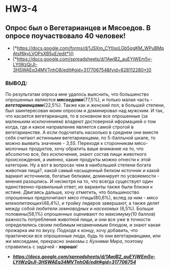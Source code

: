 # HW3-4
## **Опрос был о Вегетарианцев и Мясоедов. В опросе поучаствовало 40 человек!**
  - [*https://docs.google.com/forms/d/1JSXm_CYtlsoLGb5qgKM_WPuBMpAtsf6kyLVOPsXB5uE/edit*]()
  - [*https://docs.google.com/spreadsheets/d/1AwjB2_auEYjWEm5v-LYtWzQrJl-3HSWAEq34MVTnhO8/edit#gid=317706754&fvid=628112280*]()
### ВЫВОД:
По результатам опроса мне удалось выяснить, что большинство опрошенных являются ***мясоедами***(77,5%), и только малая часть - ***вегетарианцами***(22,5%). Также как и *женский пол*, в большей степени, был заинтересован моим опросом и доминировал над *мужским*. И так, что касается вегетарианцев, то в основном все опрошенные (за маленьким исключением) владеют достоверной иформацией о том когда, где и какое направление является самой строгой в вегетарианстве. А если подсчитать насколько в среднем они вместе себя считают истинными вегетарианцами, по 5-балльной шкале, то можно выявить значение - *3,55*. Переходя к сторонникам мясо-молочных продуктов, хочу обратить ваше внимание на то, что абсолютно все, без исключения, знают состав пищи животного происхождения, а именно, какие продукты можно отнести к этой категории. Ну а вот в вопросах чем в наибольшей степени богата животная пища?, какой самый насыщенный белком источник и какой вариант источников, богатые белками, доминирует по усвояемости - мнения разошлись. И несмотря на то, что всегда существует один единственно-правильный ответ, их варианты также были близки к истине. Двигаясь дальше, хочу отметить, что большиноство опрошенных предпочитают *мясо птицы*(80,6%), вслед за ним - *мясо млекопитающих*(48,4%), и тройку лидеров завершают, а также делят между собой любители *земноводных* и *насекомых* (6,5%). Больше половины(58,1%) опрошенных оценивают по максимуму(10 баллов) важность потребления животной пищи, и они все уже в точности определились своим любимым незаменимым блюдом, и знают какая прожарка им по вкусу. Подходя к концу, хочу добавить, что практически все опрошенные люди, будь то они вегетарианцами, или же мясоедами, прекрасно знакомы с *Кухнями Мира*, поэтому справились с задачей - **хорошо**! 
+ ***https://docs.google.com/spreadsheets/d/1AwjB2_auEYjWEm5v-LYtWzQrJl-3HSWAEq34MVTnhO8/edit#gid=317706754***
